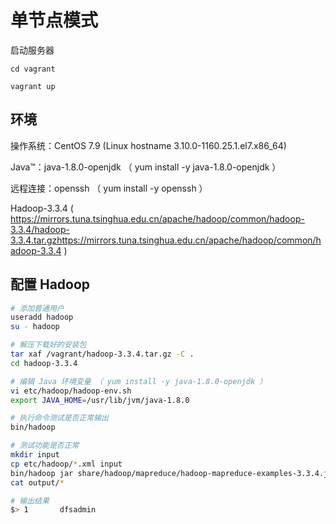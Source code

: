 # 单节点模式


启动服务器

`cd vagrant`

`vagrant up`


## 环境

操作系统：CentOS 7.9 (Linux hostname 3.10.0-1160.25.1.el7.x86_64)

Java™：java-1.8.0-openjdk （ yum install -y java-1.8.0-openjdk ）

远程连接：openssh （ yum install -y openssh ）

Hadoop-3.3.4 ( https://mirrors.tuna.tsinghua.edu.cn/apache/hadoop/common/hadoop-3.3.4/hadoop-3.3.4.tar.gzhttps://mirrors.tuna.tsinghua.edu.cn/apache/hadoop/common/hadoop-3.3.4 )


## 配置 Hadoop


```bash
# 添加普通用户
useradd hadoop
su - hadoop

# 解压下载好的安装包
tar xaf /vagrant/hadoop-3.3.4.tar.gz -C .
cd hadoop-3.3.4

# 编辑 Java 环境变量 （ yum install -y java-1.8.0-openjdk ）
vi etc/hadoop/hadoop-env.sh
export JAVA_HOME=/usr/lib/jvm/java-1.8.0

# 执行命令测试是否正常输出
bin/hadoop

# 测试功能是否正常
mkdir input
cp etc/hadoop/*.xml input
bin/hadoop jar share/hadoop/mapreduce/hadoop-mapreduce-examples-3.3.4.jar grep input output 'dfs[a-z.]+'
cat output/*

# 输出结果
$> 1       dfsadmin
```
